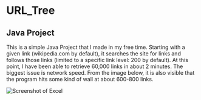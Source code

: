 # URL_Tree
##  Java Project

This is a simple Java Project that I made in my free time. 
Starting with a given link (wikipedia.com by default), it searches the site for links and follows those links (limited to a 
specific link level: 200 by default). At this point, I have been able to retrieve 60,000 links in about 2 minutes. The biggest
issue is network speed. From the image below, it is also visible that the program hits some kind of wall at about 600-800 links.

![Screenshot of Excel](https://github.com/stephen-harlow/URL_Tree/blob/master/2%20Wikipedia%20Tests.png "2 Wiki Tests")
